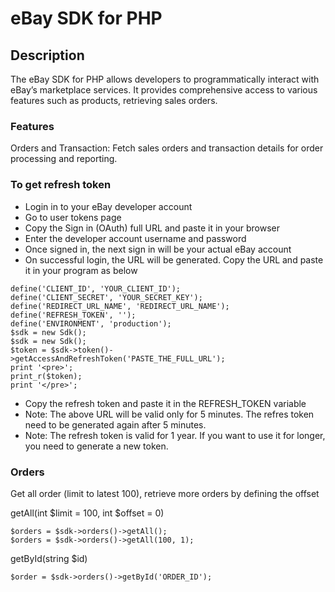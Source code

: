 # eBay SDK for PHP

## Description

The eBay SDK for PHP allows developers to programmatically interact with eBay’s marketplace services. It provides comprehensive access to various features such as products, retrieving sales orders.

### Features
Orders and Transaction: Fetch sales orders and transaction details for order processing and reporting.

### To get refresh token

* Login in to your eBay developer account
* Go to user tokens page
* Copy the Sign in (OAuth) full URL and paste it in your browser
* Enter the developer account username and password
* Once signed in, the next sign in will be your actual eBay account
* On successful login, the URL will be generated. Copy the URL and paste it in your program as below
```
define('CLIENT_ID', 'YOUR_CLIENT_ID');
define('CLIENT_SECRET', 'YOUR_SECRET_KEY');
define('REDIRECT_URL_NAME', 'REDIRECT_URL_NAME');
define('REFRESH_TOKEN', '');
define('ENVIRONMENT', 'production');
$sdk = new Sdk();
$sdk = new Sdk();
$token = $sdk->token()->getAccessAndRefreshToken('PASTE_THE_FULL_URL');
print '<pre>';
print_r($token);
print '</pre>';
```
* Copy the refresh token and paste it in the REFRESH_TOKEN variable
* Note: The above URL will be valid only for 5 minutes. The refres token need to be generated again after 5 minutes.
* Note: The refresh token is valid for 1 year. If you want to use it for longer, you need to generate a new token.

### Orders

Get all order (limit to latest 100), retrieve more orders by defining the offset

getAll(int $limit = 100, int $offset = 0)

```
$orders = $sdk->orders()->getAll();
$orders = $sdk->orders()->getAll(100, 1);
```

getById(string $id)

```
$order = $sdk->orders()->getById('ORDER_ID');
```